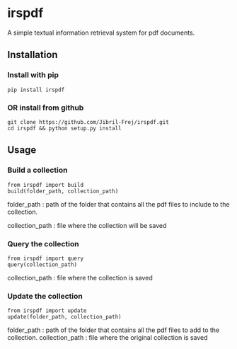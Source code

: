# irspdf
A simple textual information retrieval system for pdf documents.

## Installation

### Install with pip
```
pip install irspdf
```

### OR install from github
```
git clone https://github.com/Jibril-Frej/irspdf.git
cd irspdf && python setup.py install
```

## Usage

### Build a collection

```
from irspdf import build
build(folder_path, collection_path)
```
folder_path : path of the folder that contains all the pdf files to include to the collection.

collection_path : file where the collection will be saved

### Query the collection

```
from irspdf import query
query(collection_path)
```

collection_path : file where the collection is saved

### Update the collection

```
from irspdf import update
update(folder_path, collection_path)
```

folder_path : path of the folder that contains all the pdf files to add to the collection.
collection_path : file where the original collection is saved
